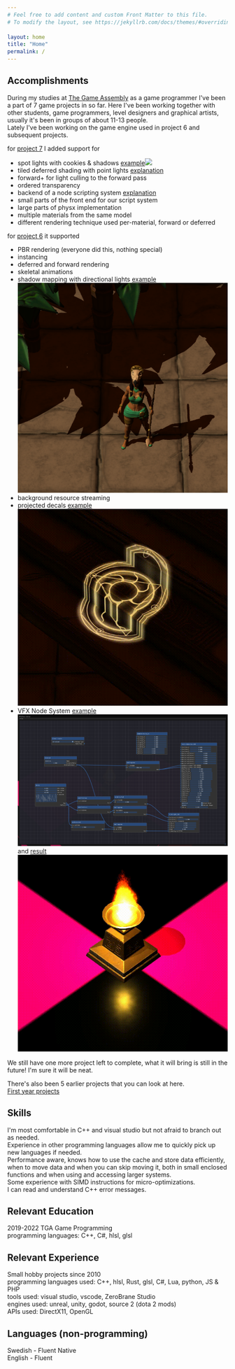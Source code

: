 ```yaml
---
# Feel free to add content and custom Front Matter to this file.
# To modify the layout, see https://jekyllrb.com/docs/themes/#overriding-theme-defaults

layout: home
title: "Home"
permalink: /
---
```


Accomplishments
-----------
During my studies at [The Game Assembly](https://www.thegameassembly.com/) as a game programmer I've been a part of 7 game projects in so far. Here I've been working together with other students, game programmers, level designers and graphical artists, usually it's been in groups of about 11-13 people.  
Lately I've been working on the game engine used in project 6 and subsequent projects.

for [project 7](/project/7/) I added support for
* spot lights with cookies & shadows <a class="link" href="/images/project7_spotlight_shadow_and_cookie.gif">example<img class="preview" src="/images/project7_spotlight_shadow_and_cookie.gif"></a>
* tiled deferred shading with point lights [explanation](/project7/update/2021/04/07/project7-point-lights.html)
* forward+ for light culling to the forward pass
* ordered transparency
* backend of a node scripting system [explanation](/project7/update/2021/04/11/node-system.html)
* small parts of the front end for our script system
* large parts of physx implementation
* multiple materials from the same model
* different rendering technique used per-material, forward or deferred

for [project 6](/project/6/) it supported
* PBR rendering (everyone did this, nothing special)
* instancing
* deferred and forward rendering
* skeletal animations
* shadow mapping with directional lights <a class="link" href="/images/project6_shadows_deferred.png">example<img class="preview" src="/images/project6_shadows_deferred.png"></a> 
* background resource streaming
* projected decals <a class="link" href="/images/project6_decal_uneven_surface.gif">example<img class="preview" src="/images/project6_decal_uneven_surface.gif"></a>
* VFX Node System <a class="link" href="/images/project6_effect_editor.png">example<img class="preview" src="/images/project6_effect_editor.png"></a> and <a class="link" href="/images/project6_effect_editor_result.gif">result<img class="preview" src="/images/project6_effect_editor_result.gif"></a>

We still have one more project left to complete, what it will bring is still in the future! I'm sure it will be neat.

There's also been 5 earlier projects that you can look at here.  
[First year projects](/old_projects/)

Skills
-----------
I'm most comfortable in C++ and visual studio but not afraid to branch out as needed.  
Experience in other programming languages allow me to quickly pick up new languages if needed.  
Performance aware, knows how to use the cache and store data efficiently, when to move data and when you can skip moving it, both in small enclosed functions and when using and accessing larger systems.  
Some experience with SIMD instructions for micro-optimizations.  
I can read and understand C++ error messages.

Relevant Education
-----------
2019-2022 TGA Game Programming  
programming languages: C++, C#, hlsl, glsl  

Relevant Experience
-----------
Small hobby projects since 2010  
programming languages used: C++, hlsl, Rust, glsl, C#, Lua, python, JS & PHP  
tools used: visual studio, vscode, ZeroBrane Studio  
engines used: unreal, unity, godot, source 2 (dota 2 mods)  
APIs used: DirectX11, OpenGL

Languages (non-programming)
-----------
Swedish - Fluent Native  
English - Fluent
